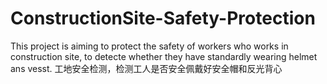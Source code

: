 # ConstructionSite-Safety-Protection
This project is aiming to protect the safety of workers who works in construction site, to detecte whether they have standardly wearing helmet ans vesst.  工地安全检测，检测工人是否安全佩戴好安全帽和反光背心
